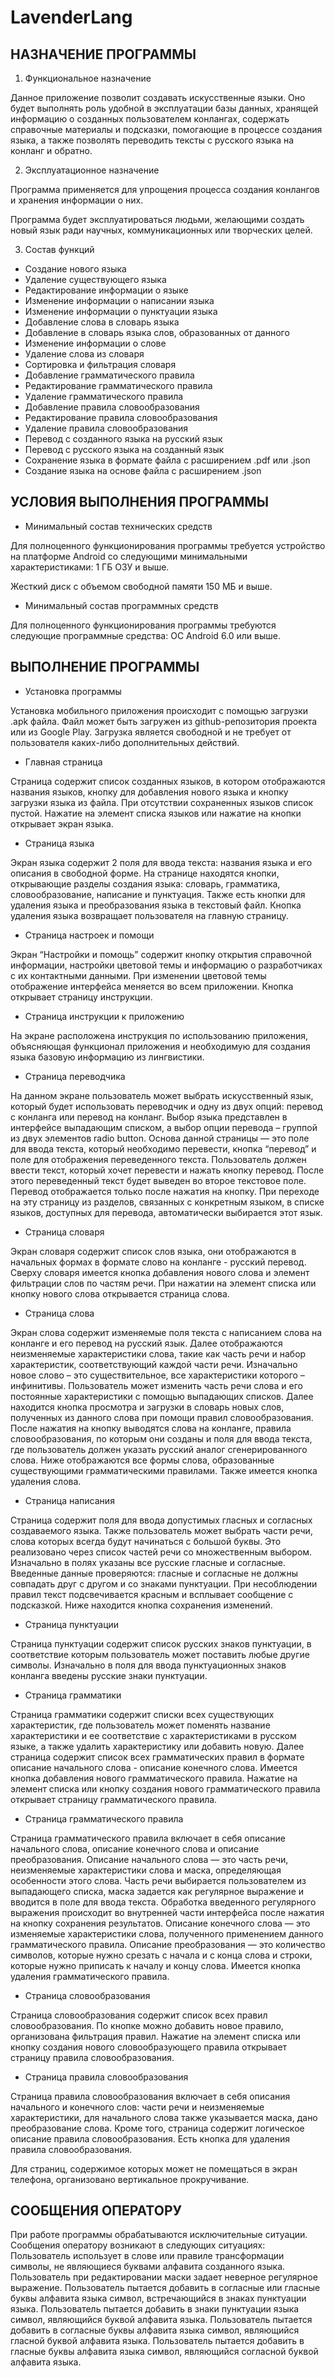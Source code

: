 # LavenderLang
## НАЗНАЧЕНИЕ ПРОГРАММЫ
1. Функциональное назначение

Данное приложение позволит создавать искусственные языки. Оно будет выполнять роль удобной в эксплуатации базы данных, хранящей информацию о созданных пользователем конлангах, содержать справочные материалы и подсказки, помогающие в процессе создания языка, а также позволять переводить тексты с русского языка на конланг и обратно.

2. Эксплуатационное назначение

Программа применяется для упрощения процесса создания конлангов и хранения информации о них.

Программа будет эксплуатироваться людьми, желающими создать новый язык ради научных, коммуникационных или творческих целей.

3. Состав функций
- Создание нового языка
- Удаление существующего языка
- Редактирование информации о языке
- Изменение информации о написании языка
- Изменение информации о пунктуации языка
- Добавление слова в словарь языка
- Добавление в словарь языка слов, образованных от данного
- Изменение информации о слове
- Удаление слова из словаря
- Сортировка и фильтрация словаря
- Добавление грамматического правила
- Редактирование грамматического правила
- Удаление грамматического правила
- Добавление правила словообразования
- Редактирование правила словообразования
- Удаление правила словообразования
- Перевод с созданного языка на русский язык
- Перевод с русского языка на созданный язык
- Сохранение языка в формате файла с расширением .pdf или .json
- Создание языка на основе файла с расширением .json
## УСЛОВИЯ ВЫПОЛНЕНИЯ ПРОГРАММЫ
- Минимальный состав технических средств

Для полноценного функционирования программы требуется устройство на платформе Android со следующими минимальными характеристиками:
1 ГБ ОЗУ и выше.

Жесткий диск с объемом свободной памяти 150 МБ и выше.
- Минимальный состав программных средств

Для полноценного функционирования программы требуются следующие программные средства: OC Android 6.0 или выше.
## ВЫПОЛНЕНИЕ ПРОГРАММЫ
- Установка программы

Установка мобильного приложения происходит с помощью загрузки .apk файла. Файл может быть загружен из github-репозитория проекта или из Google Play. Загрузка является свободной и не требует от пользователя каких-либо дополнительных действий.
- Главная страница

Страница содержит список созданных языков, в котором отображаются названия языков, кнопку для добавления нового языка и кнопку загрузки языка из файла. При отсутствии сохраненных языков список пустой. Нажатие на элемент списка языков или нажатие на кнопки открывает экран языка.
- Страница языка

Экран языка содержит 2 поля для ввода текста: названия языка и его описания в свободной форме. На странице находятся кнопки, открывающие разделы создания языка: словарь, грамматика, словообразование, написание и пунктуация. Также есть кнопки для удаления языка и преобразования языка в текстовый файл. Кнопка удаления языка возвращает пользователя на главную страницу.
- Страница настроек и помощи

Экран “Настройки и помощь” содержит кнопку открытия справочной информации, настройки цветовой темы и информацию о разработчиках с их контактными данными. При изменении цветовой темы отображение интерфейса меняется во всем приложении. Кнопка открывает страницу инструкции. 
- Страница инструкции к приложению

На экране расположена инструкция по использованию приложения, объясняющая функционал приложения и необходимую для создания языка базовую информацию из лингвистики. 
- Страница переводчика

На данном экране пользователь может выбрать искусственный язык, который будет использовать переводчик и одну из двух опций: перевод с конланга или перевод на конланг. Выбор языка представлен в интерфейсе выпадающим списком, а выбор опции перевода – группой из двух элементов radio button. Основа данной страницы — это поле для ввода текста, который необходимо перевести, кнопка “перевод” и поле для отображения переведенного текста. Пользователь должен ввести текст, который хочет перевести и нажать кнопку перевод. После этого переведенный текст будет выведен во второе текстовое поле. Перевод отображается только после нажатия на кнопку. При переходе на эту страницу из разделов, связанных с конкретным языком, в списке языков, доступных для перевода, автоматически выбирается этот язык. 
- Страница словаря

Экран словаря содержит список слов языка, они отображаются в начальных формах в формате слово на конланге - русский перевод. Сверху словаря имеется кнопка добавления нового слова и элемент фильтрации слов по частям речи. При нажатии на элемент списка или кнопку нового слова открывается страница слова.
- Страница слова

Экран слова содержит изменяемые поля текста с написанием слова на конланге и его перевод на русский язык. Далее отображаются неизменяемые характеристики слова, такие как часть речи и набор характеристик, соответствующий каждой части речи. Изначально новое слово – это существительное, все характеристики которого – инфинитивы. Пользователь может изменить часть речи слова и его постоянные характеристики с помощью выпадающих списков. Далее находится кнопка просмотра и загрузки в словарь новых слов, полученных из данного слова при помощи правил словообразования. После нажатия на кнопку выводятся слова на конланге, правила словообразования, по которым они созданы и поля для ввода текста, где пользователь должен указать русский аналог сгенерированного слова. Ниже отображаются все формы слова, образованные существующими грамматическими правилами. Также имеется кнопка удаления слова. 
- Страница написания

Страница содержит поля для ввода допустимых гласных и согласных создаваемого языка. Также пользователь может выбрать части речи, слова которых всегда будут начинаться с большой буквы. Это реализовано через список частей речи со множественным выбором. Изначально в полях указаны все русские гласные и согласные. Введенные данные проверяются: гласные и согласные не должны совпадать друг с другом и со знаками пунктуации. При несоблюдении правил текст подсвечивается красным и всплывает сообщение с подсказкой. Ниже находится кнопка сохранения изменений. 
- Страница пунктуации 

Страница пунктуации содержит список русских знаков пунктуации, в соответствие которым пользователь может поставить любые другие символы. Изначально в поля для ввода пунктуационных знаков конланга введены русские знаки пунктуации. 
- Страница грамматики 

Страница грамматики содержит списки всех существующих характеристик, где пользователь может поменять название характеристики и ее соответствие с характеристиками в русском языке, а также удалить характеристику или добавить новую. Далее страница содержит список всех грамматических правил в формате описание начального слова - описание конечного слова. Имеется кнопка добавления нового грамматического правила. Нажатие на элемент списка или кнопку создания нового грамматического правила открывает страницу грамматического правила.
- Страница грамматического правила 

Страница грамматического правила включает в себя описание начального слова, описание конечного слова и описание преобразования. Описание начального слова — это часть речи, неизменяемые характеристики слова и маска, определяющая особенности этого слова. Часть речи выбирается пользователем из выпадающего списка, маска задается как регулярное выражение и вводится в поле для ввода текста. Обработка введенного регулярного выражения происходит во внутренней части интерфейса после нажатия на кнопку сохранения результатов. Описание конечного слова — это изменяемые характеристики слова, полученного применением данного грамматического правила. Описание преобразования — это количество символов, которые нужно срезать с начала и с конца слова и строки, которые нужно приписать к началу и концу слова. Имеется кнопка удаления грамматического правила. 
- Страница словообразования

Страница словообразования содержит список всех правил словообразования. По кнопке можно добавить новое правило, организована фильтрация правил. Нажатие на элемент списка или кнопку создания нового словообразующего правила открывает страницу правила словообразования. 
- Страница правила словообразования 

Страница правила словообразования включает в себя описания начального и конечного слов: части речи и неизменяемые характеристики, для начального слова также указывается маска, дано преобразование слова. Кроме того, страница содержит логическое описание правила словообразования. Есть кнопка для удаления правила словообразования.

Для страниц, содержимое которых может не помещаться в экран телефона, организовано вертикальное прокручивание.
## СООБЩЕНИЯ ОПЕРАТОРУ
При работе программы обрабатываются исключительные ситуации. Сообщения оператору возникают в следующих ситуациях:
Пользователь использует в слове или правиле трансформации символы, не являющиеся буквами алфавита созданного языка.
Пользователь при редактировании маски задает неверное регулярное выражение.
Пользователь пытается добавить в согласные или гласные буквы алфавита языка символ, встречающийся в знаках пунктуации языка.
Пользователь пытается добавить в знаки пунктуации языка символ, являющийся буквой алфавита языка.
Пользователь пытается добавить в согласные буквы алфавита языка символ, являющийся гласной буквой алфавита языка.
Пользователь пытается добавить в гласные буквы алфавита языка символ, являющийся согласной буквой алфавита языка.
